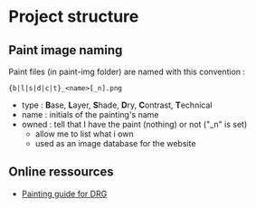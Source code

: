 # Project structure

## Paint image naming
Paint files (in paint-img folder) are named with this convention :  
```
{b|l|s|d|c|t}_<name>[_n].png
```
- type : **B**ase, **L**ayer, **S**hade, **D**ry, **C**ontrast, **T**echnical
- name : initials of the painting's name 
- owned : tell that I have the paint (nothing) or not ("_n" is set)
  - allow me to list what i own
  - used as an image database for the website

## Online ressources
- [Painting guide for DRG](https://imgur.com/gallery/UulTULs)